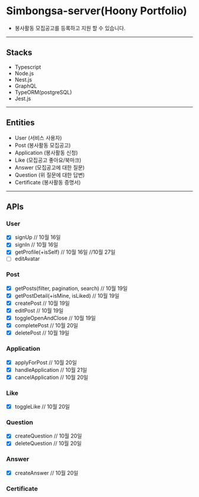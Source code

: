 # Simbongsa-server(Hoony Portfolio)

- 봉사활동 모집공고를 등록하고 지원 할 수 있습니다.

---

## Stacks

- Typescript
- Node.js
- Nest.js
- GraphQL
- TypeORM(postgreSQL)
- Jest.js

---

## Entities

- User (서비스 사용자)
- Post (봉사활동 모집공고)
- Application (봉사활동 신청)
- Like (모집공고 좋아요/북마크)
- Answer (모집공고에 대한 질문)
- Question (위 질문에 대한 답변)
- Certificate (봉사활동 증명서)

---

## APIs

### User

- [x] signUp // 10월 16일
- [x] signIn // 10월 16일
- [x] getProfile(+isSelf) // 10월 16일 //10월 27일
- [ ] editAvatar
  
### Post

- [x] getPosts(filter, pagination, search) // 10월 19일
- [x] getPostDetail(+isMine, isLiked) // 10월 19일
- [x] createPost // 10월 19일
- [x] editPost // 10월 19일
- [x] toggleOpenAndClose // 10월 19일
- [x] completePost // 10월 20일
- [x] deletePost // 10월 19일

### Application

- [x] applyForPost // 10월 20일
- [x] handleApplication // 10월 21일
- [x] cancelApplication  // 10월 20일

### Like

- [x] toggleLike // 10월 20일

### Question

- [x] createQuestion // 10월 20일
- [x] deleteQuestion // 10월 20일

### Answer

- [x] createAnswer // 10월 20일

### Certificate

